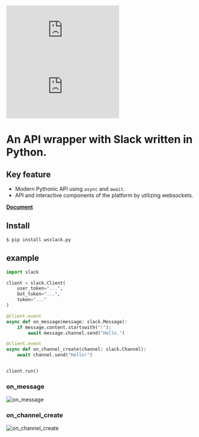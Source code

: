 ![PyPI](https://img.shields.io/pypi/v/wsslack.py)
![PyPI - License](https://img.shields.io/pypi/l/wsslack.py)

# An API wrapper with Slack written in Python.

## Key feature
- Modern Pythonic API using `async` and `await`.
- API and interactive components of the platform  by utilizing websockets.

[//]: # (:warning: This is an alpha version.)

[**Document**](https://slack-py.readthedocs.io/en/latest/)

## Install

```shell
$ pip install wsslack.py
```


## example
```python
import slack

client = slack.Client(
    user_token="...",
    bot_token="...",
    token="..."
)

@client.event
async def on_message(message: slack.Message):
    if message.content.startswith("!"):
        await message.channel.send("Hello.")

@client.event
async def on_channel_create(channel: slack.Channel):
    await channel.send("Hello!")


client.run()
```
### **on_message**
![on_message](https://gyazo.com/cb37b7c67015f0f37a28d0d945dad3c4.png)

### **on_channel_create**
![on_channel_create](https://gyazo.com/40bec93c03343e43dee2180075716d39.png)
